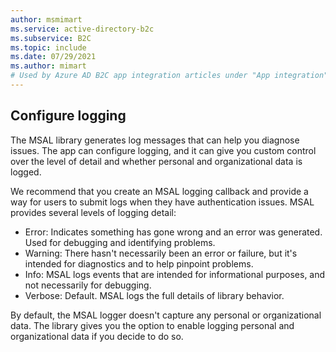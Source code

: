 ```yaml
---
author: msmimart
ms.service: active-directory-b2c
ms.subservice: B2C
ms.topic: include
ms.date: 07/29/2021
ms.author: mimart
# Used by Azure AD B2C app integration articles under "App integration".
---
```

## Configure logging

The MSAL library generates log messages that can help you diagnose issues. The app can configure logging, and it can give you custom control over the level of detail and whether personal and organizational data is logged. 

We recommend that you create an MSAL logging callback and provide a way for users to submit logs when they have authentication issues. MSAL provides several levels of logging detail:

- Error: Indicates something has gone wrong and an error was generated. Used for debugging and identifying problems.
- Warning: There hasn't necessarily been an error or failure, but it's intended for diagnostics and to help pinpoint problems.
- Info: MSAL logs events that are intended for informational purposes, and not necessarily for debugging.
- Verbose: Default. MSAL logs the full details of library behavior.

By default, the MSAL logger doesn't capture any personal or organizational data. The library gives you the option to enable logging personal and organizational data if you decide to do so.




